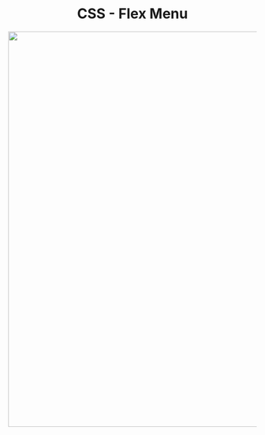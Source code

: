 <h1 align="center">
   CSS - Flex Menu
</h1>

<p align="center">
  <img src="https://github.com/ozkannbuyuk/css-exercises/assets/111967202/7d72cf09-9050-442b-b9c0-ac50296bcc15" width="800" />
</p>
